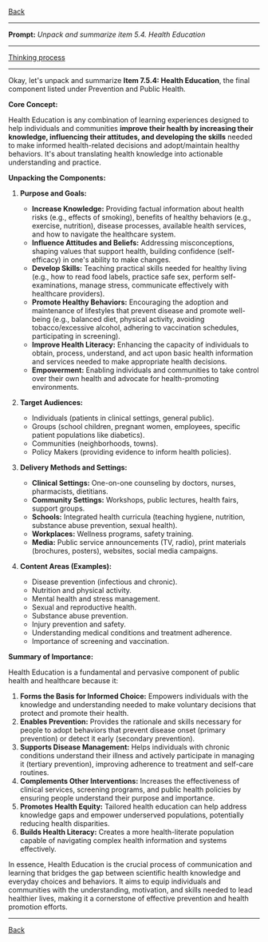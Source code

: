 [Back](../README.md)

---

**Prompt:** *Unpack and summarize item 5.4. Health Education*

---

[Thinking process](thoughts.md)

---

Okay, let's unpack and summarize **Item 7.5.4: Health Education**, the final component listed under Prevention and Public Health.

**Core Concept:**

Health Education is any combination of learning experiences designed to help individuals and communities **improve their health by increasing their knowledge, influencing their attitudes, and developing the skills** needed to make informed health-related decisions and adopt/maintain healthy behaviors. It's about translating health knowledge into actionable understanding and practice.

**Unpacking the Components:**

1.  **Purpose and Goals:**
    *   **Increase Knowledge:** Providing factual information about health risks (e.g., effects of smoking), benefits of healthy behaviors (e.g., exercise, nutrition), disease processes, available health services, and how to navigate the healthcare system.
    *   **Influence Attitudes and Beliefs:** Addressing misconceptions, shaping values that support health, building confidence (self-efficacy) in one's ability to make changes.
    *   **Develop Skills:** Teaching practical skills needed for healthy living (e.g., how to read food labels, practice safe sex, perform self-examinations, manage stress, communicate effectively with healthcare providers).
    *   **Promote Healthy Behaviors:** Encouraging the adoption and maintenance of lifestyles that prevent disease and promote well-being (e.g., balanced diet, physical activity, avoiding tobacco/excessive alcohol, adhering to vaccination schedules, participating in screening).
    *   **Improve Health Literacy:** Enhancing the capacity of individuals to obtain, process, understand, and act upon basic health information and services needed to make appropriate health decisions.
    *   **Empowerment:** Enabling individuals and communities to take control over their own health and advocate for health-promoting environments.

2.  **Target Audiences:**
    *   Individuals (patients in clinical settings, general public).
    *   Groups (school children, pregnant women, employees, specific patient populations like diabetics).
    *   Communities (neighborhoods, towns).
    *   Policy Makers (providing evidence to inform health policies).

3.  **Delivery Methods and Settings:**
    *   **Clinical Settings:** One-on-one counseling by doctors, nurses, pharmacists, dietitians.
    *   **Community Settings:** Workshops, public lectures, health fairs, support groups.
    *   **Schools:** Integrated health curricula (teaching hygiene, nutrition, substance abuse prevention, sexual health).
    *   **Workplaces:** Wellness programs, safety training.
    *   **Media:** Public service announcements (TV, radio), print materials (brochures, posters), websites, social media campaigns.

4.  **Content Areas (Examples):**
    *   Disease prevention (infectious and chronic).
    *   Nutrition and physical activity.
    *   Mental health and stress management.
    *   Sexual and reproductive health.
    *   Substance abuse prevention.
    *   Injury prevention and safety.
    *   Understanding medical conditions and treatment adherence.
    *   Importance of screening and vaccination.

**Summary of Importance:**

Health Education is a fundamental and pervasive component of public health and healthcare because it:

1.  **Forms the Basis for Informed Choice:** Empowers individuals with the knowledge and understanding needed to make voluntary decisions that protect and promote their health.
2.  **Enables Prevention:** Provides the rationale and skills necessary for people to adopt behaviors that prevent disease onset (primary prevention) or detect it early (secondary prevention).
3.  **Supports Disease Management:** Helps individuals with chronic conditions understand their illness and actively participate in managing it (tertiary prevention), improving adherence to treatment and self-care routines.
4.  **Complements Other Interventions:** Increases the effectiveness of clinical services, screening programs, and public health policies by ensuring people understand their purpose and importance.
5.  **Promotes Health Equity:** Tailored health education can help address knowledge gaps and empower underserved populations, potentially reducing health disparities.
6.  **Builds Health Literacy:** Creates a more health-literate population capable of navigating complex health information and systems effectively.

In essence, Health Education is the crucial process of communication and learning that bridges the gap between scientific health knowledge and everyday choices and behaviors. It aims to equip individuals and communities with the understanding, motivation, and skills needed to lead healthier lives, making it a cornerstone of effective prevention and health promotion efforts.

---

[Back](../README.md)
